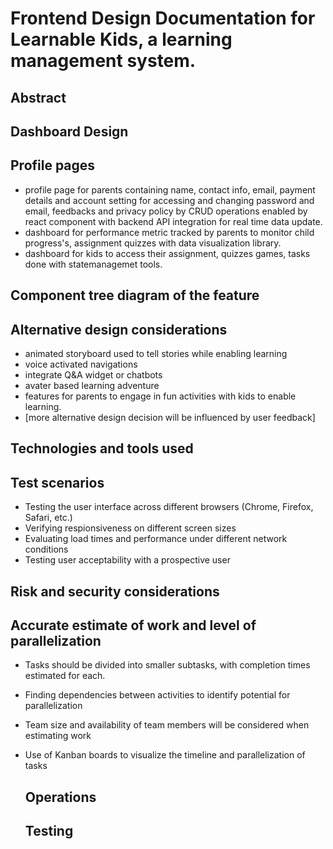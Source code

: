 # Frontend Design Documentation for Learnable Kids, a learning management system.

## Abstract

## Dashboard Design 

## Profile pages 
- profile page for parents containing name, contact info, email, payment details and account setting for accessing and changing password and email, feedbacks and privacy policy by CRUD operations enabled by react component with backend API integration for real time data update.
- dashboard for performance metric  tracked by parents  to monitor child progress's, assignment quizzes with data visualization library.
- dashboard for kids to access their assignment, quizzes games, tasks done with statemanagemet tools.

## Component tree diagram of the feature

## Alternative design considerations
- animated storyboard used to tell stories while enabling learning
- voice activated navigations
- integrate Q&A widget or chatbots
- avater based learning adventure
- features for parents  to engage in fun activities with kids to enable learning.
- [more alternative design  decision will be influenced by user feedback]
  
## Technologies and tools used 

## Test scenarios 
- Testing the user interface across different browsers (Chrome, Firefox, Safari, etc.)
- Verifying respionsiveness on different screen sizes
- Evaluating load times and performance under different network conditions
- Testing user acceptability with a prospective user

## Risk and security considerations 

 ## Accurate estimate of work and level of parallelization
- Tasks should be divided into smaller subtasks, with completion times estimated for each.
- Finding dependencies between activities to identify potential for parallelization
- Team size and availability of team members will be considered when estimating work
- Use of Kanban boards to visualize the timeline and parallelization of tasks

  ## Operations

  ## Testing 
